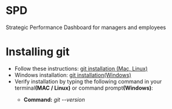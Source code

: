 # SPD
Strategic Performance Dashboard for managers and employees

<h1>Installing git</h1>

<ul>
  <li>Follow these instructions: <a href = "https://git-scm.com/book/en/v2/Getting-Started-Installing-Git">git installation (Mac, Linux)</a></li>
  <li>Windows installation: <a href="https://support.codebasehq.com/articles/getting-started/git-on-windows">git installation(Windows)</a></li>
  <li>Verify installation by typing the following command in your terminal<strong>(MAC / Linux)</strong> or command prompt<strong>(Windows)</strong>:</li>
  <ul>
    <li><strong>Command:</strong><em> git --version</em></li>
  </ul>
  
 </ul>

